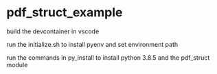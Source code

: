 # pdf_struct_example

build the devcontainer in vscode

run the initialize.sh to install pyenv and set environment path

run the commands in py_install to install python 3.8.5 and the pdf_struct module

